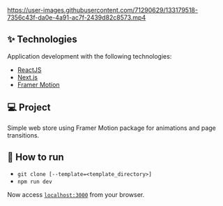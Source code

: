 https://user-images.githubusercontent.com/71290629/133179518-7356c43f-da0e-4a91-ac7f-2439d82c8573.mp4


## ✨ Technologies

Application development with the following technologies:

- [ReactJS](https://reactjs.org)
- [Next.js](https://nextjs.org)
- [Framer Motion](https://www.framer.com/motion/)

## 💻 Project

Simple web store using Framer Motion package for animations and page transitions.

## 🚀 How to run

- `git clone [--template=<template_directory>]`
- `npm run dev`

Now access [`localhost:3000`](http://localhost:3000) from your browser.
